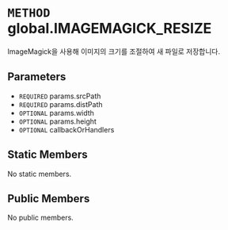 # `METHOD` global.IMAGEMAGICK_RESIZE
ImageMagick을 사용해 이미지의 크기를 조절하여 새 파일로 저장합니다.

## Parameters
* `REQUIRED` params.srcPath 
* `REQUIRED` params.distPath 
* `OPTIONAL` params.width 
* `OPTIONAL` params.height 
* `OPTIONAL` callbackOrHandlers 

## Static Members
No static members.

## Public Members
No public members.
